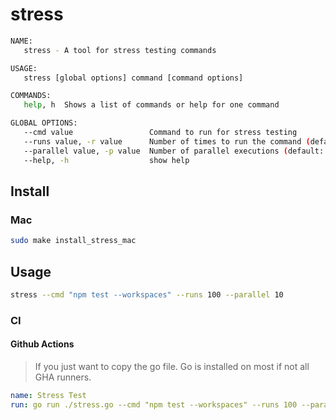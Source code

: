# stress

```bash
NAME:
   stress - A tool for stress testing commands

USAGE:
   stress [global options] command [command options]

COMMANDS:
   help, h  Shows a list of commands or help for one command

GLOBAL OPTIONS:
   --cmd value                 Command to run for stress testing
   --runs value, -r value      Number of times to run the command (default: 100)
   --parallel value, -p value  Number of parallel executions (default: 4)
   --help, -h                  show help
```

## Install 

### Mac

```bash
sudo make install_stress_mac
```

## Usage

```bash
stress --cmd "npm test --workspaces" --runs 100 --parallel 10
```

### CI

#### Github Actions

> If you just want to copy the go file. Go is installed on most if not all GHA runners.

```yaml
name: Stress Test
run: go run ./stress.go --cmd "npm test --workspaces" --runs 100 --parallel 10
```
